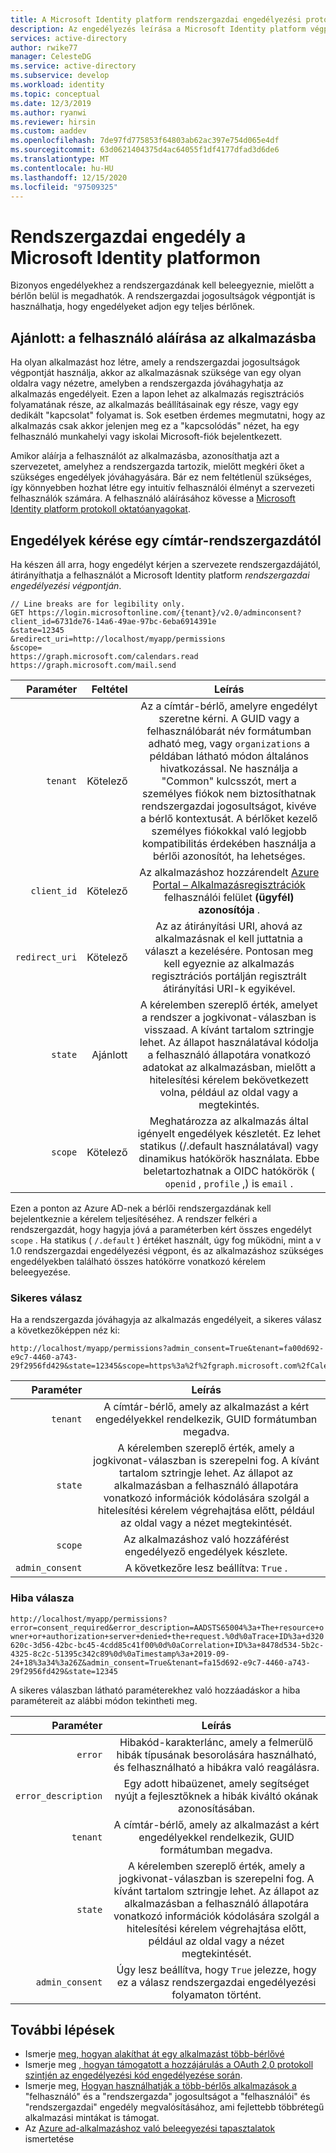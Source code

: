 ```yaml
---
title: A Microsoft Identity platform rendszergazdai engedélyezési protokolljai
description: Az engedélyezés leírása a Microsoft Identity platform végpontján, beleértve a hatóköröket, az engedélyeket és a jóváhagyást.
services: active-directory
author: rwike77
manager: CelesteDG
ms.service: active-directory
ms.subservice: develop
ms.workload: identity
ms.topic: conceptual
ms.date: 12/3/2019
ms.author: ryanwi
ms.reviewer: hirsin
ms.custom: aaddev
ms.openlocfilehash: 7de97fd775853f64803ab62ac397e754d065e4df
ms.sourcegitcommit: 63d0621404375d4ac64055f1df4177dfad3d6de6
ms.translationtype: MT
ms.contentlocale: hu-HU
ms.lasthandoff: 12/15/2020
ms.locfileid: "97509325"
---
```

# <a name="admin-consent-on-the-microsoft-identity-platform"></a>Rendszergazdai engedély a Microsoft Identity platformon

Bizonyos engedélyekhez a rendszergazdának kell beleegyeznie, mielőtt a bérlőn belül is megadhatók.  A rendszergazdai jogosultságok végpontját is használhatja, hogy engedélyeket adjon egy teljes bérlőnek.

## <a name="recommended-sign-the-user-into-your-app"></a>Ajánlott: a felhasználó aláírása az alkalmazásba

Ha olyan alkalmazást hoz létre, amely a rendszergazdai jogosultságok végpontját használja, akkor az alkalmazásnak szüksége van egy olyan oldalra vagy nézetre, amelyben a rendszergazda jóváhagyhatja az alkalmazás engedélyeit. Ezen a lapon lehet az alkalmazás regisztrációs folyamatának része, az alkalmazás beállításainak egy része, vagy egy dedikált "kapcsolat" folyamat is. Sok esetben érdemes megmutatni, hogy az alkalmazás csak akkor jelenjen meg ez a "kapcsolódás" nézet, ha egy felhasználó munkahelyi vagy iskolai Microsoft-fiók bejelentkezett.

Amikor aláírja a felhasználót az alkalmazásba, azonosíthatja azt a szervezetet, amelyhez a rendszergazda tartozik, mielőtt megkéri őket a szükséges engedélyek jóváhagyására. Bár ez nem feltétlenül szükséges, így könnyebben hozhat létre egy intuitív felhasználói élményt a szervezeti felhasználók számára. A felhasználó aláírásához kövesse a [Microsoft Identity platform protokoll oktatóanyagokat](active-directory-v2-protocols.md).

## <a name="request-the-permissions-from-a-directory-admin"></a>Engedélyek kérése egy címtár-rendszergazdától

Ha készen áll arra, hogy engedélyt kérjen a szervezete rendszergazdájától, átirányíthatja a felhasználót a Microsoft Identity platform *rendszergazdai engedélyezési végpontján*.

```HTTP
// Line breaks are for legibility only.
GET https://login.microsoftonline.com/{tenant}/v2.0/adminconsent?
client_id=6731de76-14a6-49ae-97bc-6eba6914391e
&state=12345
&redirect_uri=http://localhost/myapp/permissions
&scope=
https://graph.microsoft.com/calendars.read
https://graph.microsoft.com/mail.send
```

| Paraméter | Feltétel | Leírás |
| ---: | ---: | :---: |
| `tenant` | Kötelező | Az a címtár-bérlő, amelyre engedélyt szeretne kérni. A GUID vagy a felhasználóbarát név formátumban adható meg, vagy `organizations` a példában látható módon általános hivatkozással. Ne használja a "Common" kulcsszót, mert a személyes fiókok nem biztosíthatnak rendszergazdai jogosultságot, kivéve a bérlő kontextusát. A bérlőket kezelő személyes fiókokkal való legjobb kompatibilitás érdekében használja a bérlői azonosítót, ha lehetséges. |
| `client_id` | Kötelező | Az alkalmazáshoz hozzárendelt [Azure Portal – Alkalmazásregisztrációk](https://go.microsoft.com/fwlink/?linkid=2083908) felhasználói felület **(ügyfél) azonosítója** . |
| `redirect_uri` | Kötelező |Az az átirányítási URI, ahová az alkalmazásnak el kell juttatnia a választ a kezelésére. Pontosan meg kell egyeznie az alkalmazás regisztrációs portálján regisztrált átirányítási URI-k egyikével. |
| `state` | Ajánlott | A kérelemben szereplő érték, amelyet a rendszer a jogkivonat-válaszban is visszaad. A kívánt tartalom sztringje lehet. Az állapot használatával kódolja a felhasználó állapotára vonatkozó adatokat az alkalmazásban, mielőtt a hitelesítési kérelem bekövetkezett volna, például az oldal vagy a megtekintés. |
|`scope` | Kötelező | Meghatározza az alkalmazás által igényelt engedélyek készletét. Ez lehet statikus (/.default használatával) vagy dinamikus hatókörök használata. Ebbe beletartozhatnak a OIDC hatókörök ( `openid` , `profile` ,) is `email` . |


Ezen a ponton az Azure AD-nek a bérlői rendszergazdának kell bejelentkeznie a kérelem teljesítéséhez. A rendszer felkéri a rendszergazdát, hogy hagyja jóvá a paraméterben kért összes engedélyt `scope` .  Ha statikus ( `/.default` ) értéket használt, úgy fog működni, mint a v 1.0 rendszergazdai engedélyezési végpont, és az alkalmazáshoz szükséges engedélyekben található összes hatókörre vonatkozó kérelem beleegyezése.

### <a name="successful-response"></a>Sikeres válasz

Ha a rendszergazda jóváhagyja az alkalmazás engedélyeit, a sikeres válasz a következőképpen néz ki:

```
http://localhost/myapp/permissions?admin_consent=True&tenant=fa00d692-e9c7-4460-a743-29f2956fd429&state=12345&scope=https%3a%2f%2fgraph.microsoft.com%2fCalendars.Read+https%3a%2f%2fgraph.microsoft.com%2fMail.Send
```

| Paraméter | Leírás |
| ---: | :---: |
| `tenant`| A címtár-bérlő, amely az alkalmazást a kért engedélyekkel rendelkezik, GUID formátumban megadva.|
| `state` | A kérelemben szereplő érték, amely a jogkivonat-válaszban is szerepelni fog. A kívánt tartalom sztringje lehet. Az állapot az alkalmazásban a felhasználó állapotára vonatkozó információk kódolására szolgál a hitelesítési kérelem végrehajtása előtt, például az oldal vagy a nézet megtekintését.|
| `scope` | Az alkalmazáshoz való hozzáférést engedélyező engedélyek készlete.|
| `admin_consent` | A következőre lesz beállítva: `True` .|

### <a name="error-response"></a>Hiba válasza

`http://localhost/myapp/permissions?error=consent_required&error_description=AADSTS65004%3a+The+resource+owner+or+authorization+server+denied+the+request.%0d%0aTrace+ID%3a+d320620c-3d56-42bc-bc45-4cdd85c41f00%0d%0aCorrelation+ID%3a+8478d534-5b2c-4325-8c2c-51395c342c89%0d%0aTimestamp%3a+2019-09-24+18%3a34%3a26Z&admin_consent=True&tenant=fa15d692-e9c7-4460-a743-29f2956fd429&state=12345`

A sikeres válaszban látható paraméterekhez való hozzáadáskor a hiba paramétereit az alábbi módon tekintheti meg.

| Paraméter | Leírás |
|-------------------:|:-------------------------------------------------------------------------------------------------:|
| `error` | Hibakód-karakterlánc, amely a felmerülő hibák típusának besorolására használható, és felhasználható a hibákra való reagálásra.|
| `error_description` | Egy adott hibaüzenet, amely segítséget nyújt a fejlesztőknek a hibák kiváltó okának azonosításában.|
| `tenant`| A címtár-bérlő, amely az alkalmazást a kért engedélyekkel rendelkezik, GUID formátumban megadva.|
| `state` | A kérelemben szereplő érték, amely a jogkivonat-válaszban is szerepelni fog. A kívánt tartalom sztringje lehet. Az állapot az alkalmazásban a felhasználó állapotára vonatkozó információk kódolására szolgál a hitelesítési kérelem végrehajtása előtt, például az oldal vagy a nézet megtekintését.|
| `admin_consent` | Úgy lesz beállítva, hogy `True` jelezze, hogy ez a válasz rendszergazdai engedélyezési folyamaton történt.|

## <a name="next-steps"></a>További lépések
- Ismerje [meg, hogyan alakíthat át egy alkalmazást több-bérlővé](howto-convert-app-to-be-multi-tenant.md)
- Ismerje meg [, hogyan támogatott a hozzájárulás a OAuth 2,0 protokoll szintjén az engedélyezési kód engedélyezése során](v2-oauth2-auth-code-flow.md#request-an-authorization-code).
- Ismerje meg, [Hogyan használhatják a több-bérlős alkalmazások a](./howto-convert-app-to-be-multi-tenant.md) "felhasználó" és a "rendszergazda" jogosultságot a "felhasználói" és "rendszergazdai" engedély megvalósításához, ami fejlettebb többrétegű alkalmazási mintákat is támogat.
- Az [Azure ad-alkalmazáshoz való beleegyezési tapasztalatok](application-consent-experience.md) ismertetése